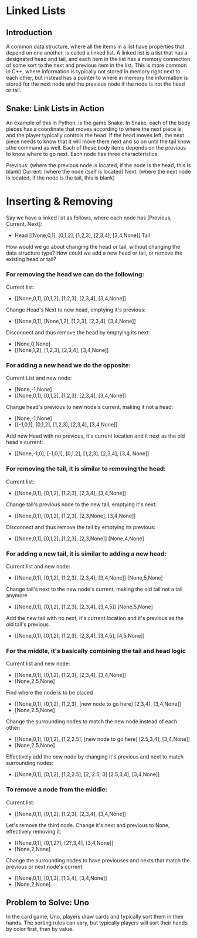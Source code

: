 # Linked Lists

## Introduction

A common data structure, where all the items in a list have properties that depend on one another, is called a linked list. A linked list is a list that has a designated head and tail, and each item in the list has a memory connection of some sort to the next and previous item in the list. This is more common in C++, where information is typically not stored in memory right next to each other, but instead has a pointer to where in memory the information is stored for the next node and the previous node if the node is not the head or tail.

## Snake: Link Lists in Action

An example of this in Python, is the game Snake. In Snake, each of the body pieces has a coordinate that moves according to where the next piece is, and the player typically controls the head. If the head moves left, the next piece needs to know that it will move there next and so on until the tail know sthe command as well. Each of these body items depends on the previous to know where to go next. Each node has three characteristics:

Previous: (where the previous node is located, if the node is the head, this is blank)
Current: (where the node itself is located)
Next: (where the next node is located, if the node is the tail, this is blank)

# Inserting & Removing

Say we have a linked list as follows, where each node has [Previous, Current, Next]:


* Head [[None,0,1], [0,1,2], [1,2,3], [2,3,4], [3,4,None]] Tail

How would we go about changing the head or tail, without changing the data structure type? How could we add a new head or tail, or remove the existing head or tail?

### For removing the head we can do the following:

Current list: 
* [[None,0,1], [0,1,2], [1,2,3], [2,3,4], [3,4,None]]

Change Head's Next to new head, emptying it's previous:
* [[None,0,1], [None,1,2], [1,2,3], [2,3,4], [3,4,None]]

Disconnect and thus remove the head by emptying its next:
* [None,0,None]     
* [[None,1,2], [1,2,3], [2,3,4], [3,4,None]]

### For adding a new head we do the opposite:
Current List and new node:
* [None,-1,None]    
* [[None,0,1], [0,1,2], [1,2,3], [2,3,4], [3,4,None]]

Change head's previous to new node's current, making it not a head:
* [None,-1,None]    
* [[-1,0,1], [0,1,2], [1,2,3], [2,3,4], [3,4,None]]

Add new Head with no previous, it's current location and it next as the old head's current:
* [[None,-1,0], [-1,0,1], [0,1,2], [1,2,3], [2,3,4], [3,4, None]]

### For removing the tail, it is similar to removing the head:

Current list:
* [[None,0,1], [0,1,2], [1,2,3], [2,3,4], [3,4,None]]

Change tail's previous node to the new tail, emptying it's next:
* [[None,0,1], [0,1,2], [1,2,3], [2,3,None], [3,4,None]]

Disconnect and thus remove the tail by emptying its previous:
* [[None,0,1], [0,1,2], [1,2,3], [2,3,None]]    [None,4,None]

### For adding a new tail, it is similar to adding a new head:

Current list and new node:
* [[None,0,1], [0,1,2], [1,2,3], [2,3,4], [3,4,None]]   [None,5,None]

Change tail's next to the new node's current, making the old tail not a tail anymore
* [[None,0,1], [0,1,2], [1,2,3], [2,3,4], [3,4,5]]      [None,5,None]

Add the new tail with no next, it's current location and it's previous as the old tail's previous
* [[None,0,1], [0,1,2], [1,2,3], [2,3,4], [3,4,5], [4,5,None]]

### For the middle, it's basically combining the tail and head logic

Current list and new node:
* [[None,0,1], [0,1,2], [1,2,3], [2,3,4], [3,4,None]]   
* [None,2.5,None]

Find where the node is to be placed
* [[None,0,1], [0,1,2], [1,2,3], [new node to go here] [2,3,4], [3,4,None]]   
* [None,2.5,None]

Change the surrounding nodes to match the new node instead of each other:
* [[None,0,1], [0,1,2], [1,2,2.5], [new node to go here] [2.5,3,4], [3,4,None]]   
* [None,2.5,None]

Effectively add the new node by changing it's previous and next to match surrounding nodes:
* [[None,0,1], [0,1,2], [1,2,2.5], [2, 2.5, 3] [2.5,3,4], [3,4,None]]

### To remove a node from the middle:

Current list:
* [[None,0,1], [0,1,2], [1,2,3], [2,3,4], [3,4,None]]

Let's remove the third node. Change it's next and previous to None, effectively removing it:
* [[None,0,1], [0,1,2?], [2?,3,4], [3,4,None]]    
* [None,2,None]

Change the surrounding nodes to have previouses and nexts that match the previous or next node's current:
* [[None,0,1], [0,1,3], [1,3,4], [3,4,None]]      
* [None,2,None]

## Problem to Solve: Uno

In the card game, Uno, players draw cards and typically sort them in their hands. The sorting rules can vary, but typically players will sort their hands by color first, then by value.
